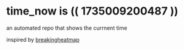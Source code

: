 # time_now is (( 1735009200487 ))

an automated repo that shows the currnent time

inspired by [breakingheatmap](https://github.com/breakingheatmap/breakingheatmap)